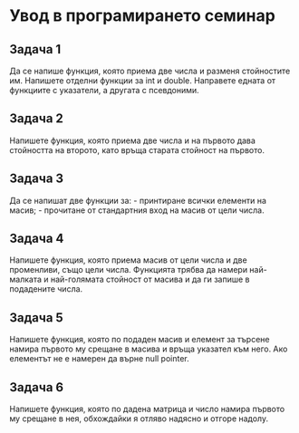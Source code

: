# Увод в програмирането семинар

## Задача 1

Да се напише функция, която приема две числа и разменя стойностите им. Напишете отделни функции за int и double. Направете едната от функциите с указатели, а другата с псевдоними.

## Задача 2

Напишете функция, която приема две числа и на първото дава стойността на второто, като връща старата стойност на първото.

## Задача 3

Да се напишат две функции за:
    - принтиране всички елементи на масив;
    - прочитане от стандартния вход на масив от цели числа.

## Задача 4

Напишете функция, която приема масив от цели числа и две променливи, също цели числа. Функцията трябва да намери най-малката и най-голямата стойност от масива и да ги запише в подадените числа.

## Задача 5

Напишете функция, която по подаден масив и елемент за търсене намира първото му срещане в масива и връща указател към него. Ако елементът не е намерен да върне null pointer.

## Задача 6

Напишете функция, която по дадена матрица и число намира първото му срещане в нея, обхождайки я отляво надясно и отгоре надолу.
